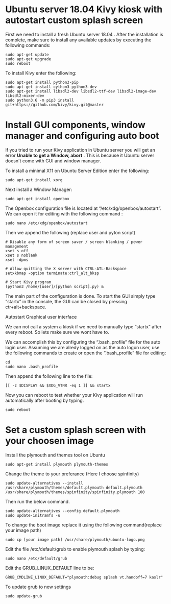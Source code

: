 # Ubuntu server 18.04 Kivy kiosk with autostart custom splash screen

First we need to install a fresh Ubuntu server 18.04 . After the installation is complete, make sure to install any available updates by executing the following commands:

```
sudo apt-get update
sudo apt-get upgrade 
sudo reboot
```

To install Kivy enter the following:

```
sudo apt-get install python3-pip
sudo apt-get install cython3 python3-dev
sudo apt-get install libsdl2-dev libsdl2-ttf-dev libsdl2-image-dev libsdl2-mixer-dev
sudo python3.6 -m pip3 install git+https://github.com/kivy/kivy.git@master
```

# Install GUI components, window manager and configuring auto boot
If you tried to run your Kivy application in Ubuntu server you will get an error  **Unable to get a Window, abort** .
This is because it Ubuntu server doesn't come with GUI and window manager.

To install a minimal X11 on Ubuntu Server Edition enter the following:
```
sudo apt-get install xorg
```
Next install a Window Manager:

```
sudo apt-get install openbox
```
The Openbox configuration file is located at “/etc/xdg/openbox/autostart”. We can open it for editing with the following command :

```
sudo nano /etc/xdg/openbox/autostart
```
Then we append the following (replace user and pyton script)

```
# Disable any form of screen saver / screen blanking / power management
xset s off
xset s noblank
xset -dpms

# Allow quitting the X server with CTRL-ATL-Backspace
setxkbmap -option terminate:ctrl_alt_bksp

# Start Kivy program
(python3 /home/[user]/[python script].py) &
```

The main part of the configuration is done. To start the GUI simply type “startx” in the console, the GUI can be closed by pressing ctr+alt+backspace.

Autostart Graphical user interface

We can not call a system a kiosk if we need to manually type “startx” after every reboot. So lets make sure we wont have to.

We can accomplish this by configuring the “.bash_profile” file for the auto login user. Assuming we are alredy logged on as the auto logon user, use the following commands to create or open the “.bash_profile” file for editing:

```
cd
sudo nano .bash_profile
```
Then append the following line to the file:
```
[[ -z $DISPLAY && $XDG_VTNR -eq 1 ]] && startx
```
Now you can reboot to test whether your Kivy application will run automatically after booting by typing.
```
sudo reboot
```


# Set a custom splash screen with your choosen image

Install the plymouth and themes tool on Ubuntu
```
sudo apt-get install plymouth plymouth-themes
```
Change the theme to your preferance (Here I choose spinfinity)
```
sudo update-alternatives --install /usr/share/plymouth/themes/default.plymouth default.plymouth /usr/share/plymouth/themes/spinfinity/spinfinity.plymouth 100
```
Then run the below command.

```
sudo update-alternatives --config default.plymouth
sudo update-initramfs -u
```
To change the boot image replace it using the following command(replace your image path)

```
sudo cp [your image path] /usr/share/plymouth/ubuntu-logo.png
```
Edit the file /etc/default/grub to enable plymouth splash by typing:

```
sudo nano /etc/default/grub
```
Edit the  GRUB_LINUX_DEFAULT line to be:

```
GRUB_CMDLINE_LINUX_DEFAULT="plymouth:debug splash vt.handoff=7 kaslr"
```
To update grub to new settings
```
sudo update-grub
```
